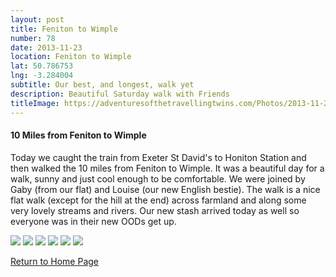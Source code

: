 ```yaml
---
layout: post
title: Feniton to Wimple
number: 78
date: 2013-11-23
location: Feniton to Wimple
lat: 50.786753
lng: -3.284004
subtitle: Our best, and longest, walk yet
description: Beautiful Saturday walk with Friends
titleImage: https://adventuresofthetravellingtwins.com/Photos/2013-11-23-FenitonToWimple/1466067_497080833722414_1755431466_n.jpg
---
```


<h4>10 Miles from Feniton to Wimple</h4>

Today we caught the train from Exeter St David's to Honiton Station and then walked the 10 miles from Feniton to Wimple. 
It was a beautiful day for a walk, sunny and just cool enough to be comfortable. We were joined by Gaby (from our flat) and Louise (our new English bestie).
The walk is a nice flat walk (except for the hill at the end) across farmland and along some very lovely streams and rivers. 
Our new stash arrived today as well so everyone was in their new OODs get up.

<img src="https://adventuresofthetravellingtwins.com/Photos/2013-11-23-FenitonToWimple/P1020465.JPG" class="image1">
<img src="https://adventuresofthetravellingtwins.com/Photos/2013-11-23-FenitonToWimple/P1020475.JPG" class="image1">
<img src="https://adventuresofthetravellingtwins.com/Photos/2013-11-23-FenitonToWimple/P1020489.JPG" class="image1">
<img src="https://adventuresofthetravellingtwins.com/Photos/2013-11-23-FenitonToWimple/P1020508.JPG" class="image1">
<img src="https://adventuresofthetravellingtwins.com/Photos/2013-11-23-FenitonToWimple/P1020513.JPG" class="image1">
<img src="https://adventuresofthetravellingtwins.com/Photos/2013-11-23-FenitonToWimple/P1020523.JPG" class="image1">

<a href="https://adventuresofthetravellingtwins.com/">Return to Home Page</a>
